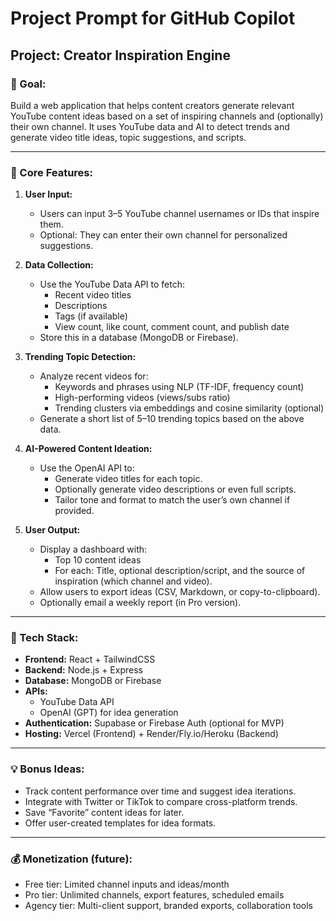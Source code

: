 # Project Prompt for GitHub Copilot

## Project: Creator Inspiration Engine

### 🚀 Goal:
Build a web application that helps content creators generate relevant YouTube content ideas based on a set of inspiring channels and (optionally) their own channel. It uses YouTube data and AI to detect trends and generate video title ideas, topic suggestions, and scripts.

---

### 🧠 Core Features:

1. **User Input:**
   - Users can input 3–5 YouTube channel usernames or IDs that inspire them.
   - Optional: They can enter their own channel for personalized suggestions.

2. **Data Collection:**
   - Use the YouTube Data API to fetch:
     - Recent video titles
     - Descriptions
     - Tags (if available)
     - View count, like count, comment count, and publish date
   - Store this in a database (MongoDB or Firebase).

3. **Trending Topic Detection:**
   - Analyze recent videos for:
     - Keywords and phrases using NLP (TF-IDF, frequency count)
     - High-performing videos (views/subs ratio)
     - Trending clusters via embeddings and cosine similarity (optional)
   - Generate a short list of 5–10 trending topics based on the above data.

4. **AI-Powered Content Ideation:**
   - Use the OpenAI API to:
     - Generate video titles for each topic.
     - Optionally generate video descriptions or even full scripts.
     - Tailor tone and format to match the user’s own channel if provided.

5. **User Output:**
   - Display a dashboard with:
     - Top 10 content ideas
     - For each: Title, optional description/script, and the source of inspiration (which channel and video).
   - Allow users to export ideas (CSV, Markdown, or copy-to-clipboard).
   - Optionally email a weekly report (in Pro version).

---

### 🧱 Tech Stack:

- **Frontend:** React + TailwindCSS
- **Backend:** Node.js + Express
- **Database:** MongoDB or Firebase
- **APIs:**
  - YouTube Data API
  - OpenAI (GPT) for idea generation
- **Authentication:** Supabase or Firebase Auth (optional for MVP)
- **Hosting:** Vercel (Frontend) + Render/Fly.io/Heroku (Backend)

---

### 💡 Bonus Ideas:
- Track content performance over time and suggest idea iterations.
- Integrate with Twitter or TikTok to compare cross-platform trends.
- Save “Favorite” content ideas for later.
- Offer user-created templates for idea formats.

---

### 💰 Monetization (future):
- Free tier: Limited channel inputs and ideas/month
- Pro tier: Unlimited channels, export features, scheduled emails
- Agency tier: Multi-client support, branded exports, collaboration tools

